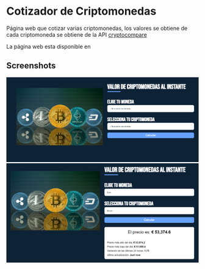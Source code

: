 # Cotizador de Criptomonedas

Página web que cotizar varias criptomonedas, los valores se obtiene de cada criptomoneda se obtiene de la API [cryptocompare](https://min-api.cryptocompare.com/documentation)

La página web esta disponible en

## Screenshots

![Página Principal](/screenshots/imagen1.png)
![Pagina con la consulta realizada](/screenshots/imagen2.png)
